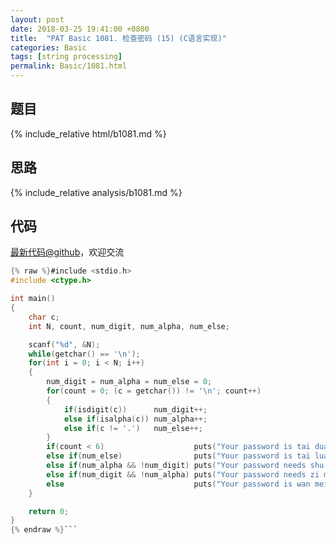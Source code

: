 ```yaml
---
layout: post
date: 2018-03-25 19:41:00 +0800
title:  "PAT Basic 1081. 检查密码 (15) (C语言实现)"
categories: Basic
tags: [string processing]
permalink: Basic/1081.html
---
```


## 题目

{% include_relative html/b1081.md %}

## 思路

{% include_relative analysis/b1081.md %}
## 代码

[最新代码@github](https://github.com/OliverLew/PAT/blob/master/PATBasic/1081.c)，欢迎交流
```c
{% raw %}#include <stdio.h>
#include <ctype.h>

int main()
{
    char c;
    int N, count, num_digit, num_alpha, num_else;

    scanf("%d", &N);
    while(getchar() == '\n');
    for(int i = 0; i < N; i++)
    {
        num_digit = num_alpha = num_else = 0;
        for(count = 0; (c = getchar()) != '\n'; count++)
        {
            if(isdigit(c))      num_digit++;
            else if(isalpha(c)) num_alpha++;
            else if(c != '.')   num_else++;
        }
        if(count < 6)                    puts("Your password is tai duan le.");
        else if(num_else)                puts("Your password is tai luan le.");
        else if(num_alpha && !num_digit) puts("Your password needs shu zi.");
        else if(num_digit && !num_alpha) puts("Your password needs zi mu.");
        else                             puts("Your password is wan mei.");
    }

    return 0;
}
{% endraw %}```